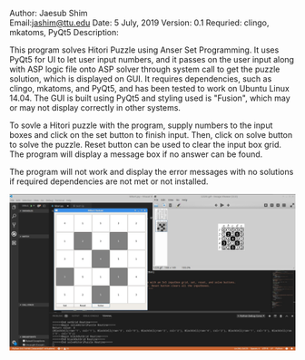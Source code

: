 Author: Jaesub Shim  
Email:jashim@ttu.edu
Date: 5 July, 2019
Version: 0.1
Requried: clingo, mkatoms, PyQt5
Description: 

This program solves Hitori Puzzle using Anser Set Programming. It uses PyQt5 for UI to let user input numbers, 
and it passes on the user input along with ASP logic file onto ASP solver through system call to get the puzzle solution, 
which is displayed on GUI. It requires dependencies, such as clingo, mkatoms, and PyQt5, and has been tested to work on Ubuntu Linux 14.04. 
The GUI is built using PyQt5 and styling used is "Fusion", which may or may not display correctly in other systems.

To sovle a Hitori puzzle with the program, supply numbers to the input boxes and click on the set button to finish input.
Then, click on solve button to solve the puzzle. Reset button can be used to clear the input box grid. 
The program will display a message box if no answer can be found.

The program will not work and display the error messages with no solutions if required dependencies are not met or not installed.

![Screenshot](screenshot.jpg)
